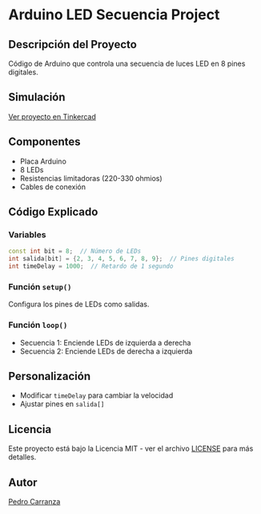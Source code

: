 # Arduino LED Secuencia Project

## Descripción del Proyecto
Código de Arduino que controla una secuencia de luces LED en 8 pines digitales.

## Simulación
[Ver proyecto en Tinkercad](https://www.tinkercad.com/things/6bNqAiK7PcM-luces-secuenciales)

## Componentes
- Placa Arduino
- 8 LEDs
- Resistencias limitadoras (220-330 ohmios)
- Cables de conexión

## Código Explicado

### Variables
```cpp
const int bit = 8;  // Número de LEDs
int salida[bit] = {2, 3, 4, 5, 6, 7, 8, 9};  // Pines digitales
int timeDelay = 1000;  // Retardo de 1 segundo
```

### Función `setup()`
Configura los pines de LEDs como salidas.

### Función `loop()`
- Secuencia 1: Enciende LEDs de izquierda a derecha
- Secuencia 2: Enciende LEDs de derecha a izquierda

## Personalización
- Modificar `timeDelay` para cambiar la velocidad
- Ajustar pines en `salida[]`

## Licencia
Este proyecto está bajo la Licencia MIT - ver el archivo [LICENSE](LICENSE) para más detalles.

## Autor
[Pedro Carranza](https://github.com/draexx)
